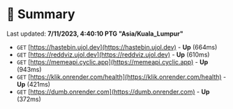 # 📖 Summary
Last updated: **7/11/2023, 4:40:10 PTG "Asia/Kuala_Lumpur"**

- `GET` [https://hastebin.ujol.dev](https://hastebin.ujol.dev) - **Up** (664ms)
- `GET` [https://reddviz.ujol.dev](https://reddviz.ujol.dev) - **Up** (610ms)
- `GET` [https://memeapi.cyclic.app](https://memeapi.cyclic.app) - **Up** (943ms)
- `GET` [https://klik.onrender.com/health](https://klik.onrender.com/health) - **Up** (421ms)
- `GET` [https://dumb.onrender.com](https://dumb.onrender.com) - **Up** (372ms)

